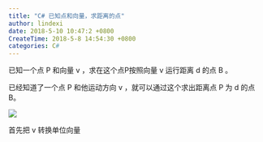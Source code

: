 ```yaml
---
title: "C# 已知点和向量，求距离的点"
author: lindexi
date: 2018-5-10 10:47:2 +0800
CreateTime: 2018-5-8 14:54:30 +0800
categories: C#
---
```


已知一个点 P 和向量 v ，求在这个点P按照向量 v 运行距离 d 的点 B 。

<!--more-->


<!-- csdn -->

已经知道了一个点 P 和他运动方向 v ，就可以通过这个求出距离点 P 为 d 的点 B。


![](http://7xqpl8.com1.z0.glb.clouddn.com/lindexi%2F2018581454142946.jpg)

首先把 v 转换单位向量


